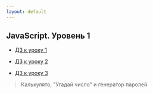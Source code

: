 ```yaml
---
layout: default
---
```


## [](#header-2)JavaScript. Уровень 1


* [ДЗ к уроку 1](https://alexandersgr.github.io/JavaScriptLv1_HomeWorks/Lesson1.html)

* [ДЗ к уроку 2](https://alexandersgr.github.io/JavaScriptLv1_HomeWorks/Lesson2.html)

* [ДЗ к уроку 3](https://alexandersgr.github.io/JavaScriptLv1_HomeWorks/Lesson3.html)
>  Калькулято, "Угадай число" и генератор паролей
